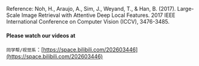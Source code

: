 Reference:
Noh, H., Araujo, A., Sim, J., Weyand, T., & Han, B. (2017). Large-Scale Image Retrieval with Attentive Deep Local Features. 2017 IEEE International Conference on Computer Vision (ICCV), 3476-3485.


#### Please watch our videos at
`同学帮/视觉系`：[https://space.bilibili.com/202603446](https://space.bilibili.com/202603446)
